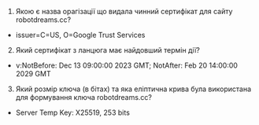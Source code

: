 1. Якою є назва орагізації що видала чинний сертифікат для сайту robotdreams.cc?
- issuer=C=US, O=Google Trust Services
2. Який сертифікат з ланцюга має найдовший термін дії?
- v:NotBefore: Dec 13 09:00:00 2023 GMT; NotAfter: Feb 20 14:00:00 2029 GMT
3. Який розмір ключа (в бітах) та яка еліптична крива була використана для формування ключа robotdreams.cc?
- Server Temp Key: X25519, 253 bits